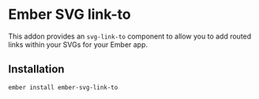 # Ember SVG link-to

This addon provides an `svg-link-to` component to allow you to add routed links within your SVGs for your Ember app.

## Installation

`ember install ember-svg-link-to`
